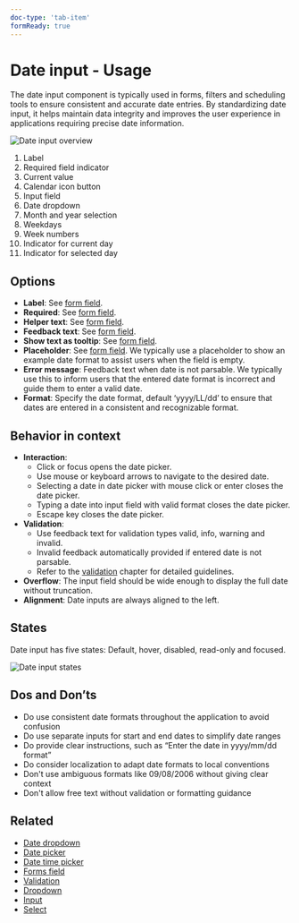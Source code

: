 ```yaml
---
doc-type: 'tab-item'
formReady: true
---
```


# Date input - Usage

The date input component is typically used in forms, filters and scheduling tools to ensure consistent and accurate date entries. By standardizing date input, it helps maintain data integrity and improves the user experience in applications requiring precise date information.

![Date input overview](https://www.figma.com/design/wEptRgAezDU1z80Cn3eZ0o/iX-Pattern-Illustrations?node-id=3629-6200&t=ADQCetGKOEH1WG2r-4)

1. Label
2. Required field indicator
3. Current value
4. Calendar icon button
5. Input field
6. Date dropdown
7. Month and year selection
8. Weekdays
9. Week numbers
10. Indicator for current day
11. Indicator for selected day

## Options

- **Label**: See [form field](../forms-field).
- **Required**: See [form field](../forms-field).
- **Helper text**: See [form field](../forms-field).
- **Feedback text**: See [form field](../forms-field).
- **Show text as tooltip**: See [form field](../forms-field).
- **Placeholder**: See [form field](../forms-field). We typically use a placeholder to show an example date format to assist users when the field is empty.
- **Error message**: Feedback text when date is not parsable. We typically use this to inform users that the entered date format is incorrect and guide them to enter a valid date.
- **Format**: Specify the date format, default ‘yyyy/LL/dd’ to ensure that dates are entered in a consistent and recognizable format.

## Behavior in context

- **Interaction**:
  - Click or focus opens the date picker.
  - Use mouse or keyboard arrows to navigate to the desired date.
  - Selecting a date in date picker with mouse click or enter closes the date picker.
  - Typing a date into input field with valid format closes the date picker.
  - Escape key closes the date picker.
- **Validation**:
  - Use feedback text for validation types valid, info, warning and invalid.
  - Invalid feedback automatically provided if entered date is not parsable.
  - Refer to the [validation](../forms-validation) chapter for detailed guidelines.
- **Overflow**: The input field should be wide enough to display the full date without truncation.
- **Alignment**: Date inputs are always aligned to the left.

## States

Date input has five states: Default, hover, disabled, read-only and focused.

![Date input states](https://www.figma.com/design/wEptRgAezDU1z80Cn3eZ0o/iX-Pattern-Illustrations?node-id=3989-2545&t=ADQCetGKOEH1WG2r-4)

## Dos and Don’ts

- Do use consistent date formats throughout the application to avoid confusion
- Do use separate inputs for start and end dates to simplify date ranges
- Do provide clear instructions, such as “Enter the date in yyyy/mm/dd format”
- Do consider localization to adapt date formats to local conventions
- Don't use ambiguous formats like 09/08/2006 without giving clear context
- Don't allow free text without validation or formatting guidance

## Related

- [Date dropdown](../date-dropdown)
- [Date picker](../date-picker)
- [Date time picker](../date-picker)
- [Forms field](../forms-field)
- [Validation](../forms-validation)
- [Dropdown](../dropdown)
- [Input](../input)
- [Select](../select)
